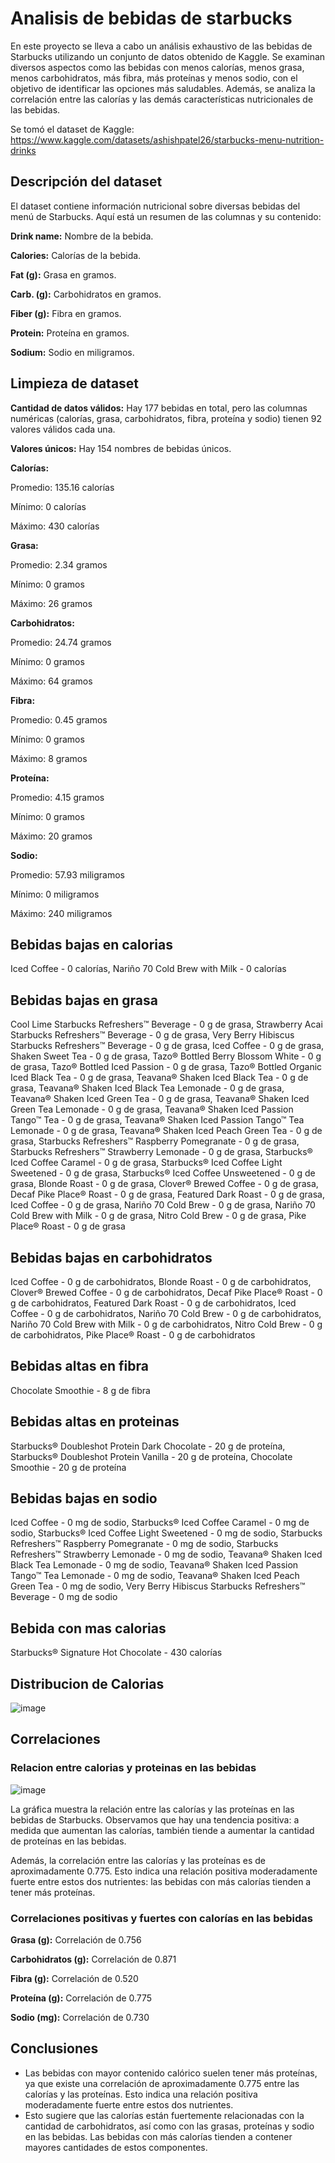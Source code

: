 # Analisis de bebidas de starbucks

En este proyecto se lleva a cabo un análisis exhaustivo de las bebidas de Starbucks utilizando un conjunto de datos obtenido de Kaggle. Se examinan diversos aspectos como las bebidas con menos calorías, menos grasa, menos carbohidratos, más fibra, más proteínas y menos sodio, con el objetivo de identificar las opciones más saludables. Además, se analiza la correlación entre las calorías y las demás características nutricionales de las bebidas.

Se tomó el dataset de Kaggle: https://www.kaggle.com/datasets/ashishpatel26/starbucks-menu-nutrition-drinks

<h2>Descripción del dataset</h2>

El dataset contiene información nutricional sobre diversas bebidas del menú de Starbucks. Aquí está un resumen de las columnas y su contenido:

<strong>Drink name:</strong> Nombre de la bebida.

<strong>Calories:</strong> Calorías de la bebida.

<strong>Fat (g):</strong> Grasa en gramos.

<strong>Carb. (g):</strong> Carbohidratos en gramos.

<strong>Fiber (g):</strong> Fibra en gramos.

<strong>Protein:</strong> Proteína en gramos.

<strong>Sodium:</strong> Sodio en miligramos.

<h2>Limpieza de dataset</h2>

<strong>Cantidad de datos válidos:</strong> Hay 177 bebidas en total, pero las columnas numéricas (calorías, grasa, carbohidratos, fibra, proteína y sodio) tienen 92 valores válidos cada una.

<strong>Valores únicos:</strong> Hay 154 nombres de bebidas únicos.

<strong>Calorías:</strong>

Promedio: 135.16 calorías

Mínimo: 0 calorías

Máximo: 430 calorías

<strong>Grasa:</strong>

Promedio: 2.34 gramos

Mínimo: 0 gramos

Máximo: 26 gramos

<strong>Carbohidratos:</strong>

Promedio: 24.74 gramos

Mínimo: 0 gramos

Máximo: 64 gramos

<strong>Fibra:</strong>

Promedio: 0.45 gramos

Mínimo: 0 gramos

Máximo: 8 gramos

<strong>Proteína:</strong>

Promedio: 4.15 gramos

Mínimo: 0 gramos

Máximo: 20 gramos

<strong>Sodio:</strong>

Promedio: 57.93 miligramos

Mínimo: 0 miligramos

Máximo: 240 miligramos

<h2>Bebidas bajas en calorias</h2>

Iced Coffee - 0 calorías, Nariño 70 Cold Brew with Milk - 0 calorías

<h2>Bebidas bajas en grasa</h2>

Cool Lime Starbucks Refreshers™ Beverage - 0 g de grasa, Strawberry Acai Starbucks Refreshers™ Beverage - 0 g de grasa, Very Berry Hibiscus Starbucks Refreshers™ Beverage - 0 g de grasa, Iced Coffee - 0 g de grasa, Shaken Sweet Tea - 0 g de grasa, Tazo® Bottled Berry Blossom White - 0 g de grasa, Tazo® Bottled Iced Passion - 0 g de grasa, Tazo® Bottled Organic Iced Black Tea - 0 g de grasa, Teavana® Shaken Iced Black Tea - 0 g de grasa, Teavana® Shaken Iced Black Tea Lemonade - 0 g de grasa, Teavana® Shaken Iced Green Tea - 0 g de grasa, Teavana® Shaken Iced Green Tea Lemonade - 0 g de grasa, Teavana® Shaken Iced Passion Tango™ Tea - 0 g de grasa, Teavana® Shaken Iced Passion Tango™ Tea Lemonade - 0 g de grasa, Teavana® Shaken Iced Peach Green Tea - 0 g de grasa, Starbucks Refreshers™ Raspberry Pomegranate - 0 g de grasa, Starbucks Refreshers™ Strawberry Lemonade - 0 g de grasa, Starbucks® Iced Coffee Caramel - 0 g de grasa, Starbucks® Iced Coffee Light Sweetened - 0 g de grasa, Starbucks® Iced Coffee Unsweetened - 0 g de grasa, Blonde Roast - 0 g de grasa, Clover® Brewed Coffee - 0 g de grasa, Decaf Pike Place® Roast - 0 g de grasa, Featured Dark Roast - 0 g de grasa, Iced Coffee - 0 g de grasa, Nariño 70 Cold Brew - 0 g de grasa, Nariño 70 Cold Brew with Milk - 0 g de grasa, Nitro Cold Brew - 0 g de grasa, Pike Place® Roast - 0 g de grasa

<h2>Bebidas bajas en carbohidratos</h2>

Iced Coffee - 0 g de carbohidratos, Blonde Roast - 0 g de carbohidratos, Clover® Brewed Coffee - 0 g de carbohidratos, Decaf Pike Place® Roast - 0 g de carbohidratos, Featured Dark Roast - 0 g de carbohidratos, Iced Coffee - 0 g de carbohidratos, Nariño 70 Cold Brew - 0 g de carbohidratos, Nariño 70 Cold Brew with Milk - 0 g de carbohidratos, Nitro Cold Brew - 0 g de carbohidratos, Pike Place® Roast - 0 g de carbohidratos

<h2>Bebidas altas en fibra</h2>

Chocolate Smoothie - 8 g de fibra

<h2>Bebidas altas en proteinas</h2>

Starbucks® Doubleshot Protein Dark Chocolate - 20 g de proteína, Starbucks® Doubleshot Protein Vanilla - 20 g de proteína, Chocolate Smoothie - 20 g de proteína

<h2>Bebidas bajas en sodio</h2>

Iced Coffee - 0 mg de sodio, Starbucks® Iced Coffee Caramel - 0 mg de sodio, Starbucks® Iced Coffee Light Sweetened - 0 mg de sodio, Starbucks Refreshers™ Raspberry Pomegranate - 0 mg de sodio, Starbucks Refreshers™ Strawberry Lemonade - 0 mg de sodio, Teavana® Shaken Iced Black Tea Lemonade - 0 mg de sodio, Teavana® Shaken Iced Passion Tango™ Tea Lemonade - 0 mg de sodio, Teavana® Shaken Iced Peach Green Tea - 0 mg de sodio, Very Berry Hibiscus Starbucks Refreshers™ Beverage - 0 mg de sodio

<h2>Bebida con mas calorias</h2>

Starbucks® Signature Hot Chocolate - 430 calorías

<h2>Distribucion de Calorias</h2>

![image](https://github.com/mstovarh/analisis-de-bebidas-de-starbucks/assets/107591274/b9aabfb7-747b-46b2-a6c2-45a3818aee19)

<h2>Correlaciones</h2>

<h3>Relacion entre calorias y proteinas en las bebidas</h3>

![image](https://github.com/mstovarh/analisis-de-bebidas-de-starbucks/assets/107591274/a52c4d87-9a93-43df-b5d4-ea8204359115)

La gráfica muestra la relación entre las calorías y las proteínas en las bebidas de Starbucks. Observamos que hay una tendencia positiva: a medida que aumentan las calorías, también tiende a aumentar la cantidad de proteínas en las bebidas.

Además, la correlación entre las calorías y las proteínas es de aproximadamente 0.775. Esto indica una relación positiva moderadamente fuerte entre estos dos nutrientes: las bebidas con más calorías tienden a tener más proteínas.

<h3>Correlaciones positivas y fuertes con calorías en las bebidas</h3>

<strong>Grasa (g):</strong> Correlación de 0.756

<strong>Carbohidratos (g):</strong> Correlación de 0.871

<strong>Fibra (g):</strong> Correlación de 0.520

<strong>Proteína (g):</strong> Correlación de 0.775

<strong>Sodio (mg):</strong> Correlación de 0.730

<h2>Conclusiones</h2>

-  Las bebidas con mayor contenido calórico suelen tener más proteínas, ya que existe una correlación de aproximadamente 0.775 entre las calorías y las proteínas. Esto indica una relación positiva moderadamente fuerte entre estos dos nutrientes.
-  Esto sugiere que las calorías están fuertemente relacionadas con la cantidad de carbohidratos, así como con las grasas, proteínas y sodio en las bebidas. Las bebidas con más calorías tienden a contener mayores cantidades de estos componentes.
